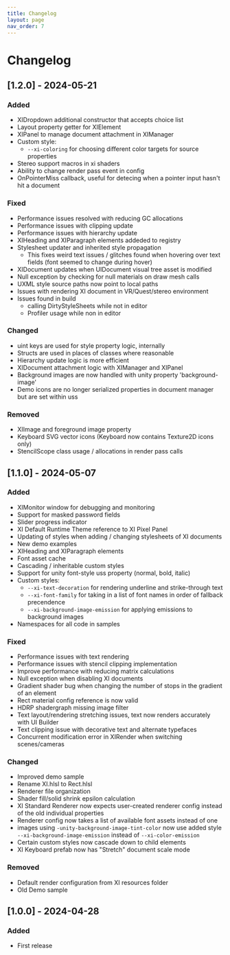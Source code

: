 ```yaml
---
title: Changelog
layout: page
nav_order: 7
---
```


# Changelog

## [1.2.0] - 2024-05-21

### Added
- XIDropdown additional constructor that accepts choice list 
- Layout property getter for XIElement
- XIPanel to manage document attachment in XIManager
- Custom style:
  - `--xi-coloring` for choosing different color targets for source properties
- Stereo support macros in xi shaders
- Ability to change render pass event in config
- OnPointerMiss callback, useful for detecing when a pointer input hasn't hit a document

### Fixed
- Performance issues resolved with reducing GC allocations
- Performance issues with clipping update
- Performance issues with hierarchy update
- XIHeading and XIParagraph elements addeded to registry
- Stylesheet updater and inherited style propagation
  - This fixes weird text issues / glitches found when hovering over text fields (font seemed to change during hover)
- XIDocument updates when UIDocument visual tree asset is modified
- Null exception by checking for null materials on draw mesh calls
- UXML style source paths now point to local paths
- Issues with rendering XI document in VR/Quest/stereo environment
- Issues found in build
  - calling DirtyStyleSheets while not in editor
  - Profiler usage while non in editor 

### Changed
- uint keys are used for style property logic, internally 
- Structs are used in places of classes where reasonable
- Hierarchy update logic is more efficient
- XIDocument attachment logic with XIManager and XIPanel
- Background images are now handled with unity property 'background-image'
- Demo icons are no longer serialized properties in document manager but are set within uss

### Removed
- XIImage and foreground image property
- Keyboard SVG vector icons (Keyboard now contains Texture2D icons only)
- StencilScope class usage / allocations in render pass calls

## [1.1.0] - 2024-05-07

### Added

- XIMonitor window for debugging and monitoring
- Support for masked password fields
- Slider progress indicator
- XI Default Runtime Theme reference to XI Pixel Panel
- Updating of styles when adding / changing stylesheets of XI documents
- New demo examples
- XIHeading and XIParagraph elements
- Font asset cache
- Cascading / inheritable custom styles
- Support for unity font-style uss property (normal, bold, italic)
- Custom styles:
  - `--xi-text-decoration` for rendering underline and strike-through text
  - `--xi-font-family` for taking in a list of font names in order of fallback precendence
  - `--xi-background-image-emission` for applying emissions to background images
- Namespaces for all code in samples

### Fixed

- Performance issues with text rendering
- Performance issues with stencil clipping implementation
- Improve performance with reducing matrix calculations
- Null exception when disabling XI documents
- Gradient shader bug when changing the number of stops in the gradient of an element
- Rect material config reference is now valid
- HDRP shadergraph missing image filter
- Text layout/rendering stretching issues, text now renders accurately with UI Builder
- Text clipping issue with decorative text and alternate typefaces
- Concurrent modification error in XIRender when switching scenes/cameras

### Changed

- Improved demo sample
- Rename XI.hlsl to Rect.hlsl
- Renderer file organization
- Shader fill/solid shrink epsilon calculation
- XI Standard Renderer now expects user-created renderer config instead of the old individual properties
- Renderer config now takes a list of available font assets instead of one
- images using `-unity-background-image-tint-color` now use added style `--xi-background-image-emission` instead of `--xi-color-emission`
- Certain custom styles now cascade down to child elements
- XI Keyboard prefab now has "Stretch" document scale mode

### Removed

- Default render configuration from XI resources folder
- Old Demo sample

## [1.0.0] - 2024-04-28

### Added

- First release
